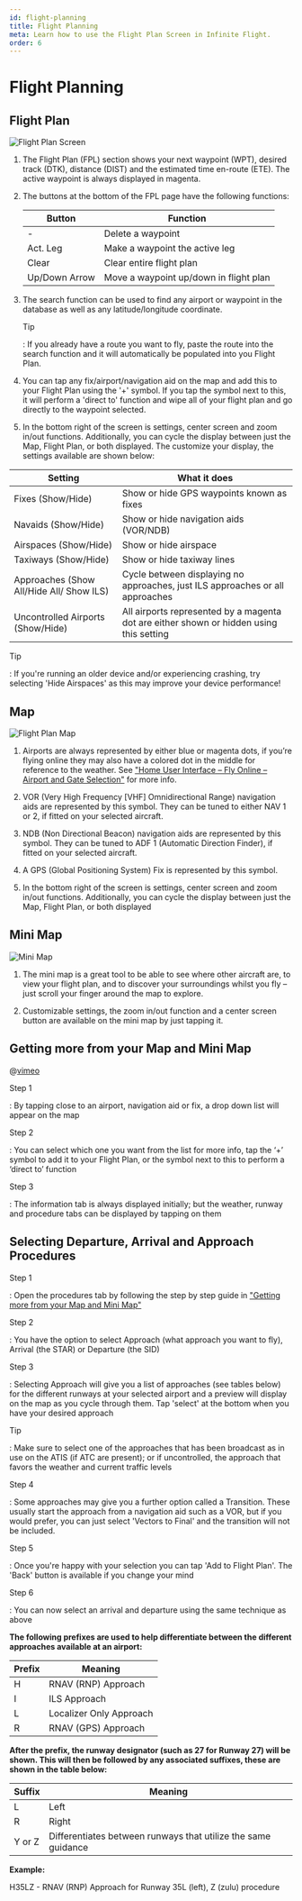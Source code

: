 ```yaml
---
id: flight-planning
title: Flight Planning
meta: Learn how to use the Flight Plan Screen in Infinite Flight.
order: 6
---
```


# Flight Planning



## Flight Plan

![Flight Plan Screen](_images/manual/frames/flight-plan-screen.jpg)



1. The Flight Plan (FPL) section shows your next waypoint (WPT), desired track (DTK), distance (DIST) and the estimated time en-route (ETE). The active waypoint is always displayed in magenta.

   

2. The buttons at the bottom of the FPL page have the following functions:

   | Button        | Function                               |
   | ------------- | -------------------------------------- |
   | -             | Delete a waypoint                      |
   | Act. Leg      | Make a waypoint the active leg         |
   | Clear         | Clear entire flight plan               |
   | Up/Down Arrow | Move a waypoint up/down in flight plan |



3. The search function can be used to find any airport or waypoint in the database as well as any latitude/longitude coordinate. 

   

   Tip

   : If you already have a route you want to fly, paste the route into the search function and it will automatically be populated into you Flight Plan.

   

4. You can tap any fix/airport/navigation aid on the map and add this to your Flight Plan using the &#39;+&#39; symbol. If you tap the symbol next to this, it will perform a &#39;direct to&#39; function and wipe all of your flight plan and go directly to the waypoint selected.

   

5. In the bottom right of the screen is settings, center screen and zoom in/out functions. Additionally, you can cycle the display between just the Map, Flight Plan, or both displayed. The customize your display, the settings available are shown below:

| Setting                                  | What it does                                                 |
| ---------------------------------------- | ------------------------------------------------------------ |
| Fixes (Show/Hide)                        | Show or hide GPS waypoints known as fixes                    |
| Navaids (Show/Hide)                      | Show or hide navigation aids (VOR/NDB)                       |
| Airspaces (Show/Hide)                    | Show or hide airspace                                        |
| Taxiways (Show/Hide)                     | Show or hide taxiway lines                                   |
| Approaches (Show All/Hide All/ Show ILS) | Cycle between displaying no approaches, just ILS approaches or all approaches |
| Uncontrolled Airports (Show/Hide)        | All airports represented by a magenta dot are either shown or hidden using this setting |



Tip

: If you're running an older device and/or experiencing crashing, try selecting 'Hide Airspaces' as this may improve your device performance!



## Map

![Flight Plan Map](_images/manual/frames/pilot-fpl-map.jpg)

 

1. Airports are always represented by either blue or magenta dots, if you’re flying online they may also have a colored dot in the middle for reference to the weather. See ["Home User Interface – Fly Online – Airport and Gate Selection"](/guide/getting-started/home-user-interface/fly-online#airport-and-gate-selection) for more info.

   

2. VOR (Very High Frequency [VHF] Omnidirectional Range) navigation aids are represented by this symbol. They can be tuned to either NAV 1 or 2, if fitted on your selected aircraft.

   

3. NDB (Non Directional Beacon) navigation aids are represented by this symbol. They can be tuned to ADF 1 (Automatic Direction Finder), if fitted on your selected aircraft.

   

4. A GPS (Global Positioning System) Fix is represented by this symbol.

   

5. In the bottom right of the screen is settings, center screen and zoom in/out functions. Additionally, you can cycle the display between just the Map, Flight Plan, or both displayed

   

## Mini Map

![Mini Map](_images/manual/frames/mini-map.jpg)



1. The mini map is a great tool to be able to see where other aircraft are, to view your flight plan, and to discover your surroundings whilst you fly – just scroll your finger around the map to explore. 

   

2. Customizable settings, the zoom in/out function and a center screen button are available on the mini map by just tapping it.



## Getting more from your Map and Mini Map

@[vimeo](429308225)


Step 1

: By tapping close to an airport, navigation aid or fix, a drop down list will appear on the map

 

Step 2

: You can select which one you want from the list for more info, tap the ‘+’ symbol to add it to your Flight Plan, or the symbol next to this to perform a ‘direct to’ function

 

Step 3

: The information tab is always displayed initially; but the weather, runway and procedure tabs can be displayed by tapping on them



## Selecting Departure, Arrival and Approach Procedures



Step 1

: Open the procedures tab by following the step by step guide in ["Getting more from your Map and Mini Map"](/guide/getting-started/pilot-user-interface/flight-planning#getting-more-from-your-map-and-mini-map)



Step 2

: You have the option to select Approach (what approach you want to fly), Arrival (the STAR) or Departure (the SID)



Step 3

: Selecting Approach will give you a list of approaches (see tables below) for the different runways at your selected airport and  a preview will display on the map as you cycle through them. Tap 'select' at the bottom when you have your desired approach



Tip

: Make sure to select one of the approaches that has been broadcast as in use on the ATIS (if ATC are present); or if uncontrolled, the approach that favors the weather and current traffic levels



Step 4

: Some approaches may give you a further option called a Transition. These usually start the approach from a navigation aid such as a VOR, but if you would prefer, you can just select 'Vectors to Final' and the transition will not be included. 



Step 5

: Once you're happy with your selection you can tap 'Add to Flight Plan'. The 'Back' button is available if you change your mind



Step 6

: You can now select an arrival and departure using the same technique as above



**The following prefixes are used to help differentiate between the different approaches available at an airport:**

| Prefix | Meaning                 |
| ------ | ----------------------- |
| H      | RNAV (RNP) Approach     |
| I      | ILS Approach            |
| L      | Localizer Only Approach |
| R      | RNAV (GPS) Approach     |



**After the prefix, the runway designator (such as 27 for Runway 27) will be shown. This will then be followed by any associated suffixes, these are shown in the table below:**

| Suffix | Meaning                                                      |
| ------ | ------------------------------------------------------------ |
| L      | Left                                                         |
| R      | Right                                                        |
| Y or Z | Differentiates between runways that utilize the same guidance |



**Example:**

H35LZ - RNAV (RNP) Approach for Runway 35L (left), Z (zulu) procedure

